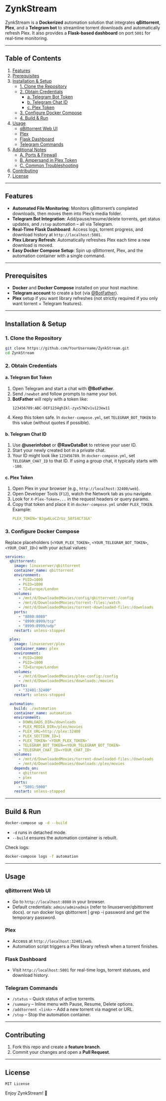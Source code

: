 # ZynkStream

ZynkStream is a **Dockerized** automation solution that integrates **qBittorrent**, **Plex**, and a **Telegram bot** to streamline torrent downloads and automatically refresh Plex. It also provides a **Flask-based dashboard** on port `5001` for real-time monitoring.

---

## Table of Contents

1. [Features](#features)
2. [Prerequisites](#prerequisites)
3. [Installation & Setup](#installation--setup)
   - [1. Clone the Repository](#1-clone-the-repository)
   - [2. Obtain Credentials](#2-obtain-credentials)
     - [a. Telegram Bot Token](#a-telegram-bot-token)
     - [b. Telegram Chat ID](#b-telegram-chat-id)
     - [c. Plex Token](#c-plex-token)
   - [3. Configure Docker Compose](#3-configure-docker-compose)
   - [4. Build & Run](#4-build--run)
4. [Usage](#usage)
   - [qBittorrent Web UI](#qbittorrent-web-ui)
   - [Plex](#plex)
   - [Flask Dashboard](#flask-dashboard)
   - [Telegram Commands](#telegram-commands)
5. [Additional Notes](#additional-notes)
   - [A. Ports & Firewall](#a-ports--firewall)
   - [B. Ampersand in Plex Token](#b-ampersand-in-plex-token)
   - [C. Common Troubleshooting](#c-common-troubleshooting)
6. [Contributing](#contributing)
7. [License](#license)

---

## Features

- **Automated File Monitoring**: Monitors qBittorrent’s completed downloads, then moves them into Plex’s media folder.  
- **Telegram Bot Integration**: Add/pause/resume/delete torrents, get status updates, and `/stop` automation – all via Telegram.  
- **Real-Time Flask Dashboard**: Access logs, torrent progress, and download history at `http://localhost:5001`.  
- **Plex Library Refresh**: Automatically refreshes Plex each time a new download is moved.  
- **Easy Docker Compose Setup**: Spin up qBittorrent, Plex, and the automation container with a single command.  

---

## Prerequisites

- **Docker** and **Docker Compose** installed on your host machine.  
- **Telegram account** to create a bot (via [@BotFather](https://t.me/botfather)).  
- **Plex** setup if you want library refreshes (not strictly required if you only want torrent + Telegram features).  

---

## Installation & Setup

### 1. Clone the Repository

```bash
git clone https://github.com/YourUsername/ZynkStream.git
cd ZynkStream
```

### 2. Obtain Credentials

#### a. Telegram Bot Token
1. Open Telegram and start a chat with **@BotFather**.  
2. Send `/newbot` and follow prompts to name your bot.  
3. **BotFather** will reply with a token like:
   ```
   123456789:ABC-DEF1234ghIkl-zyx57W2v1u123ew11
   ```
4. Keep this token safe. In `docker-compose.yml`, set `TELEGRAM_BOT_TOKEN` to this value (without quotes if possible).  

#### b. Telegram Chat ID
1. Use **@userinfobot** or **@RawDataBot** to retrieve your user ID.  
2. Start your newly created bot in a private chat.  
3. Your ID might look like `123456789`. In `docker-compose.yml`, set `TELEGRAM_CHAT_ID` to that ID. If using a group chat, it typically starts with `-100`.  

#### c. Plex Token
1. Open Plex in your browser (e.g., `http://localhost:32400/web`).  
2. Open Developer Tools (`F12`), watch the Network tab as you navigate.  
3. Look for `X-Plex-Token=...` in the request headers or query params.  
4. Copy that token and place it in `docker-compose.yml` under `PLEX_TOKEN`. Example:
   ```yaml
   PLEX_TOKEN='BJgw6LoCZrUz_58fS4Cf3&X'
   ```

### 3. Configure Docker Compose
Replace placeholders (`<YOUR_PLEX_TOKEN>`, `<YOUR_TELEGRAM_BOT_TOKEN>`, `<YOUR_CHAT_ID>`) with your actual values:

```yaml
services:
  qbittorrent:
    image: linuxserver/qbittorrent
    container_name: qbittorrent
    environment:
      - PUID=1000
      - PGID=1000
      - TZ=Europe/London
    volumes:
      - /mnt/d/DownloadedMovies/config/qbittorrent:/config
      - /mnt/d/DownloadedMovies/torrent-files:/watch
      - /mnt/d/DownloadedMovies/torrent-downloaded-files:/downloads
    ports:
      - "8080:8080"
      - "8999:8999/tcp"
      - "8999:8999/udp"
    restart: unless-stopped

  plex:
    image: linuxserver/plex
    container_name: plex
    environment:
      - PUID=1000
      - PGID=1000
      - TZ=Europe/London
    volumes:
      - /mnt/d/DownloadedMovies/plex-config:/config
      - /mnt/d/DownloadedMovies/downloads:/movies
    ports:
      - "32401:32400"
    restart: unless-stopped

  automation:
    build: ./automation
    container_name: automation
    environment:
      - DOWNLOADS_DIR=/downloads
      - PLEX_MEDIA_DIR=/plex/movies
      - PLEX_URL=http://plex:32400
      - PLEX_SECTION_ID=1
      - PLEX_TOKEN='<YOUR_PLEX_TOKEN>'
      - TELEGRAM_BOT_TOKEN=<YOUR_TELEGRAM_BOT_TOKEN>
      - TELEGRAM_CHAT_ID=<YOUR_CHAT_ID>
    volumes:
      - /mnt/d/DownloadedMovies/torrent-downloaded-files:/downloads
      - /mnt/d/DownloadedMovies/downloads:/plex/movies
    depends_on:
      - qbittorrent
      - plex
    ports:
      - "5001:5000"
    restart: unless-stopped
```

---

## Build & Run

```bash
docker-compose up -d --build
```

- `-d` runs in detached mode.  
- `--build` ensures the automation container is rebuilt.  

Check logs:

```bash
docker-compose logs -f automation
```

---

## Usage

### qBittorrent Web UI
- Go to `http://localhost:8080` in your browser.  
- Default credentials: `admin/adminadmin` (refer to linuxserver/qbittorrent docs).  or run docker logs qbittorrent | grep -i password and get the temporary password.  

### Plex
- Access at `http://localhost:32401/web`.  
- Automation script triggers a Plex library refresh when a torrent finishes.  

### Flask Dashboard
- Visit `http://localhost:5001` for real-time logs, torrent statuses, and download history.  

### Telegram Commands
- `/status` – Quick status of active torrents.  
- `/summary` – Inline menu with Pause, Resume, Delete options.  
- `/addtorrent <link>` – Add a new torrent via magnet or URL.  
- `/stop` – Stop the automation container.  

---

## Contributing

1. Fork this repo and create a **feature branch**.  
2. Commit your changes and open a **Pull Request**.  

---

## License

```text
MIT License
```

Enjoy ZynkStream! 🚀

